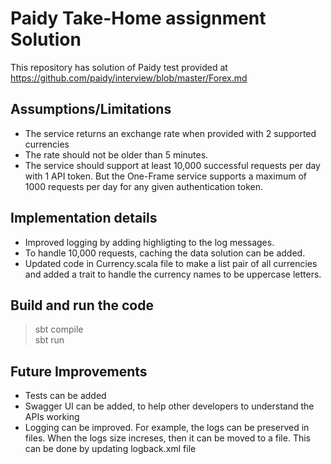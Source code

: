 # Paidy Take-Home assignment Solution
This repository has solution of Paidy test provided at https://github.com/paidy/interview/blob/master/Forex.md

## Assumptions/Limitations
- The service returns an exchange rate when provided with 2 supported currencies
- The rate should not be older than 5 minutes. 
- The service should support at least 10,000 successful requests per day with 1 API token. But the One-Frame service supports a maximum of 1000 requests per day for any given authentication token.


## Implementation details
- Improved logging by adding highligting to the log messages.
- To handle 10,000 requests, caching the data solution can be added. 
- Updated code in Currency.scala file to make a list pair of all currencies and added a trait to handle the currency names to be uppercase letters.


## Build and run the code
> sbt compile  
> sbt run

## Future Improvements
- Tests can be added
- Swagger UI can be added, to help other developers to understand the APIs working
- Logging can be improved. For example, the logs can be preserved in files. When the logs size increses, then it can be moved to a file. This can be done by updating logback.xml file


